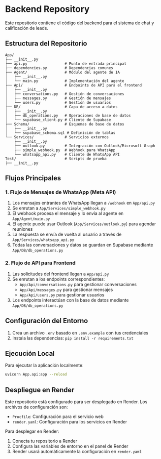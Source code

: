 # Backend Repository

Este repositorio contiene el código del backend para el sistema de chat y calificación de leads.

## Estructura del Repositorio

```
App/
├── __init__.py
├── api.py                 # Punto de entrada principal
├── dependencies.py        # Dependencias comunes
├── Agent/                 # Módulo del agente de IA
│   ├── __init__.py
│   └── main.py            # Implementación del agente
├── Api/                   # Endpoints de API para el frontend
│   ├── __init__.py
│   ├── conversations.py   # Gestión de conversaciones
│   ├── messages.py        # Gestión de mensajes
│   └── users.py           # Gestión de usuarios
├── DB/                    # Capa de acceso a datos
│   ├── __init__.py
│   ├── db_operations.py   # Operaciones de base de datos
│   └── supabase_client.py # Cliente de Supabase
├── Schema/                # Esquemas de base de datos
│   ├── __init__.py
│   └── supabase_schema.sql # Definición de tablas
└── Services/              # Servicios externos
    ├── __init__.py
    ├── outlook.py         # Integración con Outlook/Microsoft Graph
    ├── simple_webhook.py  # Webhook para WhatsApp
    └── whatsapp_api.py    # Cliente de WhatsApp API
Test/                      # Scripts de prueba
├── __init__.py
```

## Flujos Principales

### 1. Flujo de Mensajes de WhatsApp (Meta API)

1. Los mensajes entrantes de WhatsApp llegan a `/webhook` en `App/api.py`
2. Se enrutan a `App/Services/simple_webhook.py`
3. El webhook procesa el mensaje y lo envía al agente en `App/Agent/main.py`
4. El agente puede usar Outlook (`App/Services/outlook.py`) para agendar reuniones
5. La respuesta se envía de vuelta al usuario a través de `App/Services/whatsapp_api.py`
6. Todas las conversaciones y datos se guardan en Supabase mediante `App/DB/db_operations.py`

### 2. Flujo de API para Frontend

1. Las solicitudes del frontend llegan a `App/api.py`
2. Se enrutan a los endpoints correspondientes:
   - `App/Api/conversations.py` para gestionar conversaciones
   - `App/Api/messages.py` para gestionar mensajes
   - `App/Api/users.py` para gestionar usuarios
3. Los endpoints interactúan con la base de datos mediante `App/DB/db_operations.py`

## Configuración del Entorno

1. Crea un archivo `.env` basado en `.env.example` con tus credenciales
2. Instala las dependencias: `pip install -r requirements.txt`

## Ejecución Local

Para ejecutar la aplicación localmente:

```bash
uvicorn App.api:app --reload
```

## Despliegue en Render

Este repositorio está configurado para ser desplegado en Render. Los archivos de configuración son:

- `Procfile`: Configuración para el servicio web
- `render.yaml`: Configuración para los servicios en Render

Para desplegar en Render:

1. Conecta tu repositorio a Render
2. Configura las variables de entorno en el panel de Render
3. Render usará automáticamente la configuración en `render.yaml`
